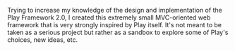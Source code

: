 Trying to increase my knowledge of the design and implementation of the Play Framework 2.0, I created this extremely small MVC-oriented web framework that is very strongly inspired by Play itself. It's not meant to be taken as a serious project but rather as a sandbox to explore some of Play's choices, new ideas, etc.
